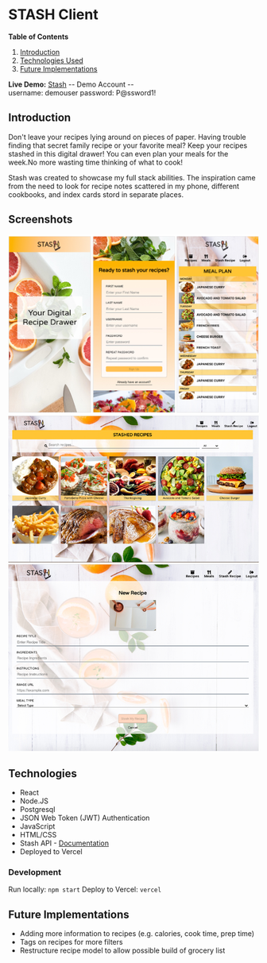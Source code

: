 # STASH Client

**Table of Contents**
1. [Introduction](#introduction)
2. [Technologies Used](#technologies)
3. [Future Implementations](#future-implementations)

**Live Demo:** [Stash](https://stash-zeta.vercel.app)
-- Demo Account --  
username: demouser
password: P@ssword1! 

## Introduction
Don't leave your recipes lying around on pieces of paper. Having trouble finding that secret family recipe or your favorite meal? Keep your recipes stashed in this digital drawer! You can even plan your meals for the week.No more wasting time thinking of what to cook!

Stash was created to showcase my full stack abilities. The inspiration came from the need to look for recipe notes scattered in my phone, different cookbooks, and index cards stord in separate places.

## Screenshots
![Stash Screenshot](./src/assets/stash_screenshots.jpg)
![Stash Screenshot](./src/assets/stash_screenshots2.jpg)


## Technologies
* React
* Node.JS
* Postgresql
* JSON Web Token (JWT) Authentication
* JavaScript
* HTML/CSS
* Stash API - [Documentation]((https://documenter.getpostman.com/view/5109644/TVmHDexk))
* Deployed to Vercel

### Development
Run locally: `npm start`
Deploy to Vercel: `vercel`

## Future Implementations
* Adding more information to recipes (e.g. calories, cook time, prep time)
* Tags on recipes for more filters
* Restructure recipe model to allow possible build of grocery list

